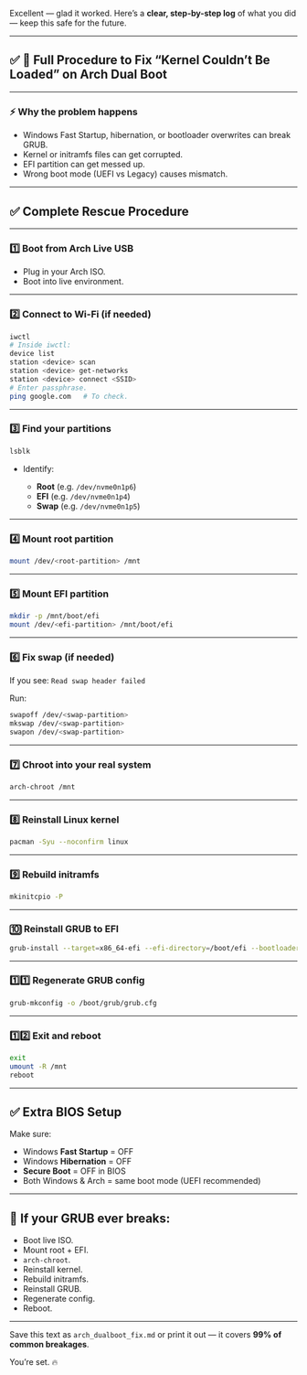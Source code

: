 Excellent — glad it worked.
Here’s a **clear, step-by-step log** of what you did — keep this safe for the future.

---

## ✅ **📜 Full Procedure to Fix “Kernel Couldn’t Be Loaded” on Arch Dual Boot**

---

### ⚡ **Why the problem happens**

* Windows Fast Startup, hibernation, or bootloader overwrites can break GRUB.
* Kernel or initramfs files can get corrupted.
* EFI partition can get messed up.
* Wrong boot mode (UEFI vs Legacy) causes mismatch.

---

## ✅ **Complete Rescue Procedure**

---

### **1️⃣ Boot from Arch Live USB**

* Plug in your Arch ISO.
* Boot into live environment.

---

### **2️⃣ Connect to Wi-Fi (if needed)**

```bash
iwctl
# Inside iwctl:
device list
station <device> scan
station <device> get-networks
station <device> connect <SSID>
# Enter passphrase.
ping google.com   # To check.
```

---

### **3️⃣ Find your partitions**

```bash
lsblk
```

* Identify:

  * **Root** (e.g. `/dev/nvme0n1p6`)
  * **EFI** (e.g. `/dev/nvme0n1p4`)
  * **Swap** (e.g. `/dev/nvme0n1p5`)

---

### **4️⃣ Mount root partition**

```bash
mount /dev/<root-partition> /mnt
```

---

### **5️⃣ Mount EFI partition**

```bash
mkdir -p /mnt/boot/efi
mount /dev/<efi-partition> /mnt/boot/efi
```

---

### **6️⃣ Fix swap (if needed)**

If you see:
`Read swap header failed`

Run:

```bash
swapoff /dev/<swap-partition>
mkswap /dev/<swap-partition>
swapon /dev/<swap-partition>
```

---

### **7️⃣ Chroot into your real system**

```bash
arch-chroot /mnt
```

---

### **8️⃣ Reinstall Linux kernel**

```bash
pacman -Syu --noconfirm linux
```

---

### **9️⃣ Rebuild initramfs**

```bash
mkinitcpio -P
```

---

### **🔟 Reinstall GRUB to EFI**

```bash
grub-install --target=x86_64-efi --efi-directory=/boot/efi --bootloader-id=GRUB
```

---

### **1️⃣1️⃣ Regenerate GRUB config**

```bash
grub-mkconfig -o /boot/grub/grub.cfg
```

---

### **1️⃣2️⃣ Exit and reboot**

```bash
exit
umount -R /mnt
reboot
```

---

## ✅ **Extra BIOS Setup**

Make sure:

* Windows **Fast Startup** = OFF
* Windows **Hibernation** = OFF
* **Secure Boot** = OFF in BIOS
* Both Windows & Arch = same boot mode (UEFI recommended)

---

## 🔑 **If your GRUB ever breaks:**

* Boot live ISO.
* Mount root + EFI.
* `arch-chroot`.
* Reinstall kernel.
* Rebuild initramfs.
* Reinstall GRUB.
* Regenerate config.
* Reboot.

---

Save this text as `arch_dualboot_fix.md` or print it out — it covers **99% of common breakages**.

You’re set.
🔥
